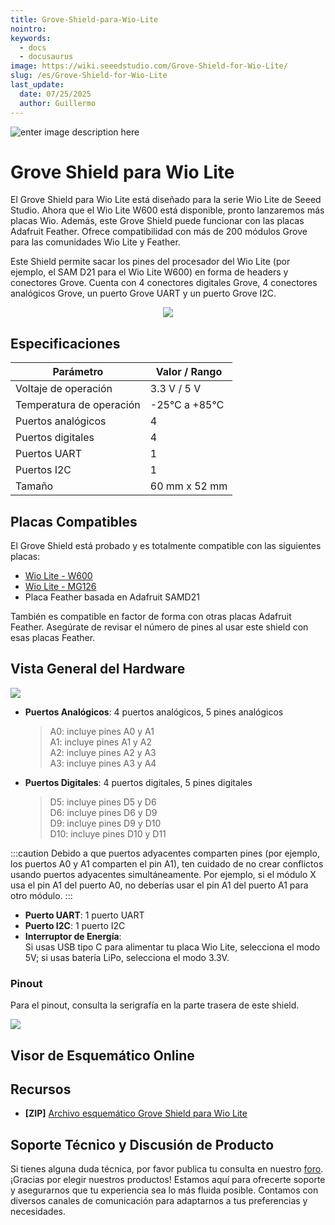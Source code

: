 ```yaml
---
title: Grove-Shield-para-Wio-Lite
nointro:
keywords:
  - docs
  - docusaurus
image: https://wiki.seeedstudio.com/Grove-Shield-for-Wio-Lite/
slug: /es/Grove-Shield-for-Wio-Lite
last_update:
  date: 07/25/2025
  author: Guillermo
---
```


![enter image description here](https://files.seeedstudio.com/wiki/Grove-Shield-for-Wio-Lite/img/Grove-Shield-for-Wio-Lite-V1.0-wiki.jpg)

# Grove Shield para Wio Lite

El Grove Shield para Wio Lite está diseñado para la serie Wio Lite de Seeed Studio. Ahora que el Wio Lite W600 está disponible, pronto lanzaremos más placas Wio. Además, este Grove Shield puede funcionar con las placas Adafruit Feather. Ofrece compatibilidad con más de 200 módulos Grove para las comunidades Wio Lite y Feather.

Este Shield permite sacar los pines del procesador del Wio Lite (por ejemplo, el SAM D21 para el Wio Lite W600) en forma de headers y conectores Grove. Cuenta con 4 conectores digitales Grove, 4 conectores analógicos Grove, un puerto Grove UART y un puerto Grove I2C.

<p style="text-align: center;">
<a href="https://www.seeedstudio.com/Grove-Shield-for-Wio-Lite-p-4156.html" target="_blank">
<img src="https://files.seeedstudio.com/wiki/Seeed-WiKi/docs/images/300px-Get_One_Now_Banner-ragular.png" />
</a>
</p>

## Especificaciones

| Parámetro            | Valor / Rango     |
|----------------------|-------------------|
| Voltaje de operación | 3.3 V / 5 V       |
| Temperatura de operación | -25℃ a +85℃    |
| Puertos analógicos   | 4                 |
| Puertos digitales    | 4                 |
| Puertos UART         | 1                 |
| Puertos I2C          | 1                 |
| Tamaño               | 60 mm x 52 mm     |

## Placas Compatibles

El Grove Shield está probado y es totalmente compatible con las siguientes placas:

- [Wio Lite - W600](https://www.seeedstudio.com/Wio-Lite-W600-p-4155.html)
- [Wio Lite - MG126](https://www.seeedstudio.com/Wio-Lite-MG126-p-4189.html)
- Placa Feather basada en Adafruit SAMD21

También es compatible en factor de forma con otras placas Adafruit Feather. Asegúrate de revisar el número de pines al usar este shield con esas placas Feather.

## Vista General del Hardware

![](https://files.seeedstudio.com/wiki/Grove-Shield-for-Wio-Lite/img/Grove-Shield-for-Wio-Lite-V1.0.jpg)

- **Puertos Analógicos**: 4 puertos analógicos, 5 pines analógicos  
  > A0: incluye pines A0 y A1  
  > A1: incluye pines A1 y A2  
  > A2: incluye pines A2 y A3  
  > A3: incluye pines A3 y A4

- **Puertos Digitales**: 4 puertos digitales, 5 pines digitales  
  > D5: incluye pines D5 y D6  
  > D6: incluye pines D6 y D9  
  > D9: incluye pines D9 y D10  
  > D10: incluye pines D10 y D11

:::caution
  Debido a que puertos adyacentes comparten pines (por ejemplo, los puertos A0 y A1 comparten el pin A1), ten cuidado de no crear conflictos usando puertos adyacentes simultáneamente. Por ejemplo, si el módulo X usa el pin A1 del puerto A0, no deberías usar el pin A1 del puerto A1 para otro módulo.
:::

- **Puerto UART**: 1 puerto UART  
- **Puerto I2C**: 1 puerto I2C  
- **Interruptor de Energía**:  
  Si usas USB tipo C para alimentar tu placa Wio Lite, selecciona el modo 5V; si usas batería LiPo, selecciona el modo 3.3V.

### Pinout

Para el pinout, consulta la serigrafía en la parte trasera de este shield.

![](https://files.seeedstudio.com/wiki/Grove-Shield-for-Wio-Lite/img/wiki-pinout.jpg)

## Visor de Esquemático Online

<div className="altium-ecad-viewer" data-project-src="https://files.seeedstudio.com/wiki/Grove-Shield-for-Wio-Lite/res/Grove%20Shield%20for%20Wio%20Lite_v1.0_190716.zip" style={{borderRadius: '0px 0px 4px 4px', height: 500, borderStyle: 'solid', borderWidth: 1, borderColor: 'rgb(241, 241, 241)', overflow: 'hidden', maxWidth: 1280, maxHeight: 700, boxSizing: 'border-box'}}>
</div>

## Recursos

- **[ZIP]** [Archivo esquemático Grove Shield para Wio Lite](https://files.seeedstudio.com/wiki/Grove-Shield-for-Wio-Lite/res/Grove%20Shield%20for%20Wio%20Lite_v1.0_190716.zip)

## Soporte Técnico y Discusión de Producto

Si tienes alguna duda técnica, por favor publica tu consulta en nuestro [foro](http://forum.seeedstudio.com/).  
¡Gracias por elegir nuestros productos! Estamos aquí para ofrecerte soporte y asegurarnos que tu experiencia sea lo más fluida posible. Contamos con diversos canales de comunicación para adaptarnos a tus preferencias y necesidades.

<div class="button_tech_support_container">
<a href="https://forum.seeedstudio.com/" class="button_forum"></a> 
<a href="https://www.seeedstudio.com/contacts" class="button_email"></a>
</div>

<div class="button_tech_support_container">
<a href="https://discord.gg/eWkprNDMU7" class="button_discord"></a> 
<a href="https://github.com/Seeed-Studio/wiki-documents/discussions/69" class="button_discussion"></a>
</div>